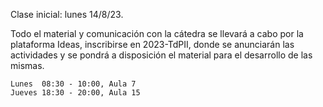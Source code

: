 Clase inicial: lunes 14/8/23.


Todo el material y comunicación con la cátedra se llevará a cabo por la plataforma Ideas, inscribirse en 2023-TdPII, donde se anunciarán las actividades y se pondrá a disposición el material para el desarrollo de las mismas.

 

    Lunes  08:30 - 10:00, Aula 7
    Jueves 18:30 - 20:00, Aula 15
